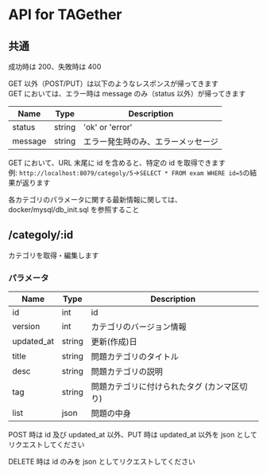 # API for TAGether

## 共通

成功時は 200、失敗時は 400

GET 以外（POST/PUT）は以下のようなレスポンスが帰ってきます  
GET においては、エラー時は message のみ（status 以外）が帰ってきます

| Name    | Type   | Description                        |
| ------- | ------ | ---------------------------------- |
| status  | string | 'ok' or 'error'                    |
| message | string | エラー発生時のみ、エラーメッセージ |

GET において、URL 末尾に id を含めると、特定の id を取得できます  
例: `http://localhost:8079/categoly/5`→`SELECT * FROM exam WHERE id=5`の結果が返ります

各カテゴリのパラメータに関する最新情報に関しては、docker/mysql/db_init.sql を参照すること

## /categoly/:id

カテゴリを取得・編集します

### パラメータ

| Name       | Type   | Description                                 |
| ---------- | ------ | ------------------------------------------- |
| id         | int    | id                                          |
| version    | int    | カテゴリのバージョン情報                    |
| updated_at | string | 更新(作成)日                                |
| title      | string | 問題カテゴリのタイトル                      |
| desc       | string | 問題カテゴリの説明                          |
| tag        | string | 問題カテゴリに付けられたタグ (カンマ区切り) |
| list       | json   | 問題の中身                                  |

POST 時は id 及び updated_at 以外、PUT 時は updated_at 以外を json としてリクエストしてください

DELETE 時は id のみを json としてリクエストしてください
